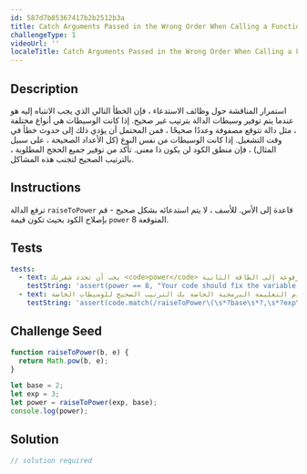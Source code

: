 ```yaml
---
id: 587d7b85367417b2b2512b3a
title: Catch Arguments Passed in the Wrong Order When Calling a Function
challengeType: 1
videoUrl: ''
localeTitle: Catch Arguments Passed in the Wrong Order When Calling a Function
---
```


## Description
<section id="description"> استمرار المناقشة حول وظائف الاستدعاء ، فإن الخطأ التالي الذي يجب الانتباه إليه هو عندما يتم توفير وسيطات الدالة بترتيب غير صحيح. إذا كانت الوسيطات هي أنواع مختلفة ، مثل دالة تتوقع مصفوفة وعددًا صحيحًا ، فمن المحتمل أن يؤدي ذلك إلى حدوث خطأ في وقت التشغيل. إذا كانت الوسيطات من نفس النوع (كل الأعداد الصحيحة ، على سبيل المثال) ، فإن منطق الكود لن يكون ذا معنى. تأكد من توفير جميع الحجج المطلوبة ، بالترتيب الصحيح لتجنب هذه المشاكل. </section>

## Instructions
<section id="instructions"> ترفع الدالة <code>raiseToPower</code> قاعدة إلى الأس. للأسف ، لا يتم استدعائه بشكل صحيح - قم بإصلاح الكود بحيث تكون قيمة <code>power</code> المتوقعة 8. </section>

## Tests
<section id='tests'>

```yml
tests:
  - text: يجب أن تحدد شفرتك <code>power</code> المتغيرة بحيث تساوي 2 مرفوعة إلى الطاقة الثالثة ، وليس 3 مرفوعة إلى الطاقة الثانية.
    testString: 'assert(power == 8, "Your code should fix the variable <code>power</code> so it equals 2 raised to the 3rd power, not 3 raised to the 2nd power.");'
  - text: يجب أن تستخدم التعليمة البرمجية الخاصة بك الترتيب الصحيح للوسيطات الخاصة <code>raiseToPower</code> وظيفة <code>raiseToPower</code> .
    testString: 'assert(code.match(/raiseToPower\(\s*?base\s*?,\s*?exp\s*?\);/g), "Your code should use the correct order of the arguments for the <code>raiseToPower</code> function call.");'

```

</section>

## Challenge Seed
<section id='challengeSeed'>

<div id='js-seed'>

```js
function raiseToPower(b, e) {
  return Math.pow(b, e);
}

let base = 2;
let exp = 3;
let power = raiseToPower(exp, base);
console.log(power);

```

</div>



</section>

## Solution
<section id='solution'>

```js
// solution required
```
</section>
